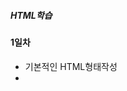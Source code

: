##### HTML학습

#### 1일차
- 기본적인 HTML형태작성
- <style>을 이용하여 텍스트 형태변환
- <a>태그를 이용하여 웹페이지 태그만들기

![a태그](https://raw.githubusercontent.com/Hsegunn/HTMLStudy/main/image/image1.png)

#### 2일차
- 텍스트 폰트 변경하기
- 태그를 이용하여 리스트 만들기
- 테이블태그를 이용하여 표 만들기

![테이블](https://raw.githubusercontent.com/Hsegunn/HTMLStudy/main/image/image2.png)

- 웹페이지에 사진띄우기, 동영상 및 오디오 재생하기

![사진](https://raw.githubusercontent.com/Hsegunn/HTMLStudy/main/image/image3.png)

#### 3일차
- form 태그를 이용한 html 학습

![form태그](https://raw.githubusercontent.com/Hsegunn/HTMLStudy/main/image/image4.png)

#### 4일차
- HTML 태그성질 학습
- 태그 성질에 따른 분류
    - 블록 요소 태그
        - html, body, div, p, ul, ol, li, dl, dt ...
        - 기본 가로 공간의 크기가 부모태그와 동일하게 인식
        - 연속해서 작성하면 세로로 배열됨
        - 공간값이 적용됨(w, h)
    - 인라인 요소 태그
        - a, span, strong, i, em ...
        - 기본 가로 공간의 크기가 안쪽에 포함된 내용만큼만 인식(CONTENT)
        - 연속해서 작성하면 가로로 배열됨
        - 공간값이 적용 안됨
    - 인라인 블록요소 태그
        - img, input, button ...
        - 기본 가로 공간의 크기가 안쪽에 포함된 내용만큼 인식
        - 연속해서 작성하면 가로배열
        - 공간값이 적용됨
- CSS 학습

#### 5일차
- CSS 선택자 학습
    - 구조 선택자: 특정 위치에 있는 태그를 선택할 때 사용
    - 속성 선택자: input 태그의 type속성에 사용
    - 상태 선택자: 입력 양식의 상태를 선택할 때 사용
    - 반응 선택자: 사용자가 마우스로 특정한 행동을 취했을 때 CSS 속성을 지정 할 수 있음

    ![반응 선택자](https://raw.githubusercontent.com/Hsegunn/HTMLStudy/main/image/image5.gif)

#### 6일차
- CSS 학습
    - CSS display학습
    - border를 이용하여 body 꾸미기

    ![borderSolid](https://raw.githubusercontent.com/Hsegunn/HTMLStudy/main/image/image6.png)

    - background 이미지 삽입

    ![backgroundIMG](https://raw.githubusercontent.com/Hsegunn/HTMLStudy/main/image/image7.png)

#### 7일차
- CSS 학습
    - font-family를 이용하여 글꼴바꾸기
    - text-align을 이용하여 글 정렬하기
    - text-shadow를 이용하여 글에 그림자넣기
    - position을 이용하여 도형의 위치를 지정

#### 8일차
- CSS 단위 적용기준
    - 부모요소에 따라서 사이즈가 변경되어야 하는 경우: % , em
      그렇지 않을 경우: 뷰포트, rem
    - 요소의 너비 또는 높이에 따라서 사이즈가 변경되어야 하는 경우: % , 뷰포트
      폰트에 따라서 크기가 변경될 경우: em, rem
    - em VS rem
        - rem은 루트요소에 있는 폰트 사이즈에 따라서 크기가 결정됨
        - em은 부모요소에 있는 폰트 사이즈에 따라서 크기가 결정됨

#### 9일차
- CSS 미디어 쿼리 (미디어 쿼리문사용 시 띄어쓰기 주의할 것 띄어쓰기를 안하면 적용이 안됨)
    - @media screen and (max-width: 767px): 뷰포트의 가로너비가 767px 이상인 경우 적용 

#### 10일차
- 자바 스크립트 학습
    - 전역변수와 지역변수
    - 함수 호이스팅
    - 동적타입
    - 반복문과 조건문
- 학습 내용을 바탕으로 예제문제 풀이

#### 11일차
- 자바 스크립트 학습
    - 함수와 파라미터
    - 반복문을 활용한 배열출력
    - 화살표 함수와 콜백함수
